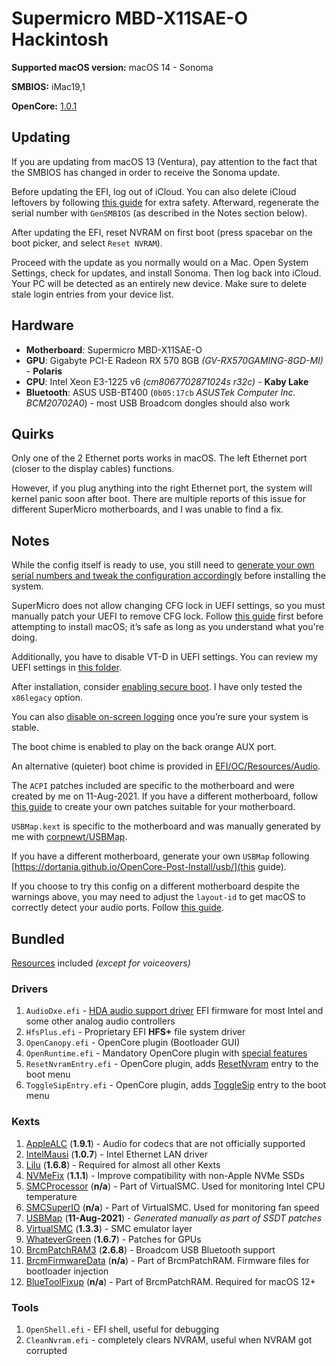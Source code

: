 # Supermicro MBD-X11SAE-O Hackintosh

**Supported macOS version:** macOS 14 - Sonoma

**SMBIOS:** iMac19,1

**OpenCore:** [1.0.1](https://github.com/acidanthera/OpenCorePkg/releases/tag/1.0.1)

## Updating

If you are updating from macOS 13 (Ventura), pay attention to the fact that the SMBIOS has changed in order to receive the Sonoma update.

Before updating the EFI, log out of iCloud. You can also delete iCloud leftovers by following [this guide](https://dortania.github.io/OpenCore-Post-Install/universal/iservices.html#clean-out-old-attempts) for extra safety. Afterward, regenerate the serial number with `GenSMBIOS` (as described in the Notes section below).

After updating the EFI, reset NVRAM on first boot (press spacebar on the boot picker, and select `Reset NVRAM`).

Proceed with the update as you normally would on a Mac. Open System Settings, check for updates, and install Sonoma. Then log back into iCloud. Your PC will be detected as an entirely new device. Make sure to delete stale login entries from your device list.

## Hardware

- **Motherboard**: Supermicro MBD-X11SAE-O
- **GPU**: Gigabyte PCI-E Radeon RX 570 8GB _(GV-RX570GAMING-8GD-MI)_ - **Polaris**
- **CPU**: Intel Xeon E3-1225 v6 _(cm8067702871024s r32c)_ - **Kaby Lake**
- **Bluetooth**: ASUS USB-BT400 (`0b05:17cb` _ASUSTek Computer Inc. BCM20702A0_) - most USB Broadcom dongles should also work

## Quirks

Only one of the 2 Ethernet ports works in macOS. The left Ethernet port (closer to the display cables) functions.

However, if you plug anything into the right Ethernet port, the system will kernel panic soon after boot. There are multiple reports of this issue for different SuperMicro motherboards, and I was unable to find a fix.

## Notes

While the config itself is ready to use, you still need to [generate your own serial numbers and tweak the configuration accordingly](https://dortania.github.io/OpenCore-Post-Install/universal/iservices.html#using-gensmbios) before installing the system.

SuperMicro does not allow changing CFG lock in UEFI settings, so you must manually patch your UEFI to remove CFG lock. Follow [this guide](https://dortania.github.io/OpenCore-Post-Install/misc/msr-lock.html#checking-if-your-firmware-supports-cfg-lock-unlocking) first before attempting to install macOS; it’s safe as long as you understand what you're doing.

Additionally, you have to disable VT-D in UEFI settings. You can review my UEFI settings in [this folder](UEFI_Settings/).

After installation, consider [enabling secure boot](https://dortania.github.io/OpenCore-Post-Install/universal/security/applesecureboot.html#dmgloading). I have only tested the `x86legacy` option.

You can also [disable on-screen logging](https://dortania.github.io/OpenCore-Install-Guide/troubleshooting/debug.html#config-changes) once you’re sure your system is stable.

The boot chime is enabled to play on the back orange AUX port.

An alternative (quieter) boot chime is provided in [EFI/OC/Resources/Audio](EFI/OC/Resources/Audio).

The `ACPI` patches included are specific to the motherboard and were created by me on 11-Aug-2021. If you have a different motherboard, follow [this guide](https://dortania.github.io/Getting-Started-With-ACPI/) to create your own patches suitable for your motherboard.

`USBMap.kext` is specific to the motherboard and was manually generated by me with [corpnewt/USBMap](https://github.com/corpnewt/USBMap).

If you have a different motherboard, generate your own `USBMap` following [https://dortania.github.io/OpenCore-Post-Install/usb/](this guide).

If you choose to try this config on a different motherboard despite the warnings above, you may need to adjust the `layout-id` to get macOS to correctly detect your audio ports. Follow [this guide](https://dortania.github.io/OpenCore-Post-Install/universal/audio.html#finding-your-layout-id).

## Bundled

[Resources](https://github.com/acidanthera/OcBinaryData) included _(except for voiceovers)_

### Drivers

1) `AudioDxe.efi` - [HDA audio support driver](https://dortania.github.io/docs/latest/Configuration.html#audiodxe) EFI firmware for most Intel and some other analog audio controllers
2) `HfsPlus.efi` - Proprietary EFI **HFS+** file system driver
3) `OpenCanopy.efi` - OpenCore plugin (Bootloader GUI)
4) `OpenRuntime.efi` - Mandatory OpenCore plugin with [special features](https://dortania.github.io/docs/latest/Configuration.html#openruntime)
5) `ResetNvramEntry.efi` - OpenCore plugin, adds [ResetNvram](https://dortania.github.io/docs/latest/Configuration.html#resetnvramentry) entry to the boot menu
6) `ToggleSipEntry.efi` - OpenCore plugin, adds [ToggleSip](https://dortania.github.io/docs/latest/Configuration.html#togglesipentry) entry to the boot menu

### Kexts

1) [AppleALC](https://github.com/acidanthera/AppleALC) (**1.9.1**) - Audio for codecs that are not officially supported
2) [IntelMausi](https://github.com/acidanthera/IntelMausi) (**1.0.7**) - Intel Ethernet LAN driver
3) [Lilu](https://github.com/acidanthera/Lilu) (**1.6.8**) - Required for almost all other Kexts
4) [NVMeFix](https://github.com/acidanthera/NVMeFix) (**1.1.1**) - Improve compatibility with non-Apple NVMe SSDs
5) [SMCProcessor](https://github.com/acidanthera/VirtualSMC) (**n/a**) - Part of VirtualSMC. Used for monitoring Intel CPU temperature
6) [SMCSuperIO](https://github.com/acidanthera/VirtualSMC) (**n/a**) - Part of VirtualSMC. Used for monitoring fan speed
7) [USBMap](https://github.com/corpnewt/USBMap) (**11-Aug-2021**) - _Generated manually as part of SSDT patches_
8) [VirtualSMC](https://github.com/acidanthera/VirtualSMC) (**1.3.3**) - SMC emulator layer
9) [WhateverGreen](https://github.com/acidanthera/WhateverGreen) (**1.6.7**) - Patches for GPUs
10) [BrcmPatchRAM3](https://github.com/acidanthera/BrcmPatchRAM) (**2.6.8**) - Broadcom USB Bluetooth support
11) [BrcmFirmwareData](https://github.com/acidanthera/BrcmPatchRAM) (**n/a**) - Part of BrcmPatchRAM. Firmware files for bootloader injection
12) [BlueToolFixup](https://github.com/acidanthera/BrcmPatchRAM) (**n/a**) - Part of BrcmPatchRAM. Required for macOS 12+

### Tools

1) `OpenShell.efi` - EFI shell, useful for debugging
2) `CleanNvram.efi` - completely clears NVRAM, useful when NVRAM got corrupted

